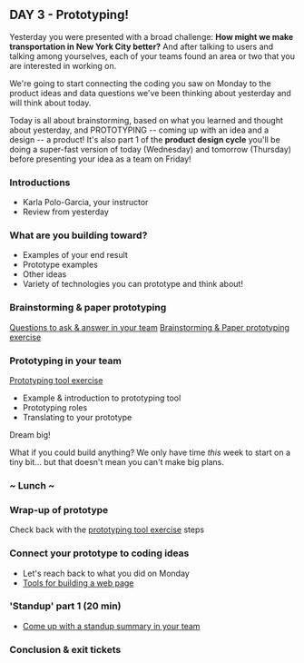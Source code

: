 ## DAY 3 - Prototyping!

Yesterday you were presented with a broad challenge: **How might we make transportation in New York City better?** And after talking to users and talking among yourselves, each of your teams found an area or two that you are interested in working on.

We're going to start connecting the coding you saw on Monday to the product ideas and data questions we've been thinking about yesterday and will think about today.

Today is all about brainstorming, based on what you learned and thought about yesterday, and PROTOTYPING -- coming up with an idea and a design -- a product! It's also part 1 of the **product design cycle** you'll be doing a super-fast version of today (Wednesday) and tomorrow (Thursday) before presenting your idea as a team on Friday!

### Introductions

* Karla Polo-Garcia, your instructor
* Review from yesterday

### What are you building toward?

* Examples of your end result
* Prototype examples
* Other ideas
* Variety of technologies you can prototype and think about!

### Brainstorming & paper prototyping

[Questions to ask & answer in your team](day_3_exercise_1_questions.md)
[Brainstorming & Paper prototyping exercise](day_3_exercise_1.md)

### Prototyping in your team

[Prototyping tool exercise](day_3_exercise_2.md)

* Example & introduction to prototyping tool
* Prototyping roles
* Translating to your prototype

Dream big!

What if you could build anything? We only have time *this* week to start on a tiny bit... but that doesn't mean you can't make big plans.

### ~ Lunch ~

### Wrap-up of prototype

Check back with the [prototyping tool exercise](day_3_exercise_2.md) steps

### Connect your prototype to coding ideas

* Let's reach back to what you did on Monday
* [Tools for building a web page](day_3_exercise_3.md)

### 'Standup' part 1 (20 min)

* [Come up with a standup summary in your team](day_3_exercise_4.md)

### Conclusion & exit tickets
